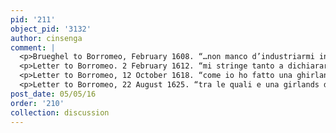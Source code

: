 ```yaml
---
pid: '211'
object_pid: '3132'
author: cinsenga
comment: |
  <p>Brueghel to Borromeo, February 1608. “…non manco d’industriarmi introno al quadretto del compertemento delli fiori, nel quale secondo l’ordined VS lll.ma accomodero dentro una Madonna con paiesetto” (Crivelli, pg.100).</p>
  <p>Letter to Borromeo. 2 February 1612. “mi stringe tanto a dichiarar il pretzo dela girlanda de fiori, diro con liberta di vera amicisia, che persone al mondo non la caurebbe di mia mano per manco di ducento fillippi” (Crivelli, pg. 189.) </p>
  <p>Letter to Borromeo, 12 October 1618. “come io ho fatto una ghirlands di fiori di mia mano” (Crivelli, pg. 248).</p>
  <p>Letter to Borromeo, 22 August 1625. “tra le quali e una girlands de fr.utti con molti angeli et la Madonna, ma e ordinate tutto in un altra maniera che quello delli firoi che tiene v.s. lll.mo in la biblioteca” (Crivelli, pg. 340).</p>
post_date: 05/05/16
order: '210'
collection: discussion
---
```

